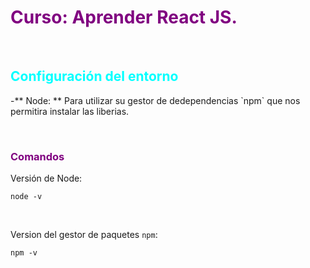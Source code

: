 <h1 style="color: purple;"> Curso: Aprender React JS.</h1>

&nbsp;

<h2 style ="color: cyan;">Configuración del entorno</h2>
-** Node: ** Para utilizar su gestor de dedependencias `npm` que nos permitira instalar las liberias.

&nbsp;

<h3 style ="color: purple;">Comandos</h3>

Versión de Node:
```
node -v
```

&nbsp;

Version del gestor de paquetes `npm`:
```
npm -v
```

&nbsp;
